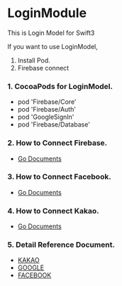 # LoginModule
This is Login Model for Swift3

If you want to use LoginModel, 
1. Install Pod.
2. Firebase connect

### 1. CocoaPods for LoginModel.
  * pod 'Firebase/Core'
  * pod 'Firebase/Auth'
  * pod 'GoogleSignIn'
  * pod 'Firebase/Database'
  
### 2. How to Connect Firebase.
* [Go Documents](https://firebase.google.com/docs/ios/setup)

### 3. How to Connect Facebook.
* [Go Documents](https://developers.facebook.com/docs/swift)

### 4. How to Connect Kakao.
* [Go Documents](https://developers.kakao.com/docs/ios#사용자-관리-시작하기-전에)

### 5. Detail Reference Document.
* [KAKAO](http://faithdeveloperstory.tistory.com/56)
* [GOOGLE](http://faithdeveloperstory.tistory.com/58)
* [FACEBOOK](http://faithdeveloperstory.tistory.com/59)
